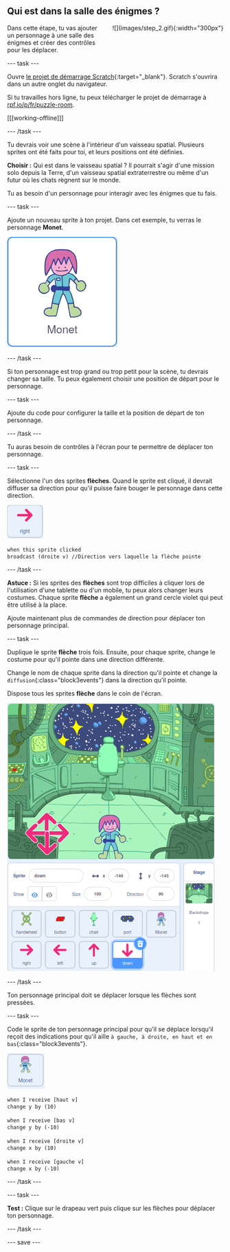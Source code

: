 ## Qui est dans la salle des énigmes ?

<div style="display: flex; flex-wrap: wrap">
<div style="flex-basis: 200px; flex-grow: 1; margin-right: 15px;">
Dans cette étape, tu vas ajouter un personnage à une salle des énigmes et créer des contrôles pour les déplacer.
</div>
<div>
![](images/step_2.gif){:width="300px"}
</div>
</div>

--- task ---

Ouvre [le projet de démarrage Scratch](https://scratch.mit.edu/projects/740758575/editor/){:target="_blank"}. Scratch s'ouvrira dans un autre onglet du navigateur.

Si tu travailles hors ligne, tu peux télécharger le projet de démarrage à [rpf.io/p/fr/puzzle-room](https://rpf.io/p/fr-FR/puzzle-room).

[[[working-offline]]]

--- /task ---

Tu devrais voir une scène à l'intérieur d'un vaisseau spatial. Plusieurs sprites ont été faits pour toi, et leurs positions ont été définies.

**Choisir :** Qui est dans le vaisseau spatial ? Il pourrait s'agir d'une mission solo depuis la Terre, d'un vaisseau spatial extraterrestre ou même d'un futur où les chats règnent sur le monde.

Tu as besoin d'un personnage pour interagir avec les énigmes que tu fais.

--- task ---

Ajoute un nouveau sprite à ton projet. Dans cet exemple, tu verras le personnage **Monet**.

![Gif animé du sprite Monet de Scratch.](images/monet.gif)

--- /task ---

Si ton personnage est trop grand ou trop petit pour la scène, tu devrais changer sa taille. Tu peux également choisir une position de départ pour le personnage.

--- task ---

Ajoute du code pour configurer la taille et la position de départ de ton personnage.

--- /task ---

Tu auras besoin de contrôles à l'écran pour te permettre de déplacer ton personnage.

--- task ---

Sélectionne l'un des sprites **flèches**. Quand le sprite est cliqué, il devrait diffuser sa direction pour qu'il puisse faire bouger le personnage dans cette direction.

![Sprite flèche.](images/arrow-sprite.png)

```blocks3
when this sprite clicked
broadcast (droite v) //Direction vers laquelle la flèche pointe
```

--- /task ---

**Astuce :** Si les sprites des **flèches** sont trop difficiles à cliquer lors de l'utilisation d'une tablette ou d'un mobile, tu peux alors changer leurs costumes. Chaque sprite **flèche** a également un grand cercle violet qui peut être utilisé à la place.

Ajoute maintenant plus de commandes de direction pour déplacer ton personnage principal.

--- task ---

Duplique le sprite **flèche** trois fois. Ensuite, pour chaque sprite, change le costume pour qu'il pointe dans une direction différente.

Change le nom de chaque sprite dans la direction qu'il pointe et change la `diffusion`{:class="block3events"} dans la direction qu'il pointe.

Dispose tous les sprites **flèche** dans le coin de l'écran.

![La scène spatiale avec quatre flèches dans le coin inférieur gauche, pointant vers la direction de la boussole.](images/arrows.png)

--- /task ---

Ton personnage principal doit se déplacer lorsque les flèches sont pressées.

--- task ---

Code le sprite de ton personnage principal pour qu'il se déplace lorsqu'il reçoit des indications pour qu'il aille `à gauche, à droite, en haut et en bas`{:class="block3events"}.

![Sprite Monet.](images/monet-sprite.png)

```blocks3
when I receive [haut v]
change y by (10)

when I receive [bas v]
change y by (-10)

when I receive [droite v]
change x by (10)

when I receive [gauche v]
change x by (-10)
```

--- /task ---

--- task ---

**Test :** Clique sur le drapeau vert puis clique sur les flèches pour déplacer ton personnage.

--- /task ---


--- save ---
